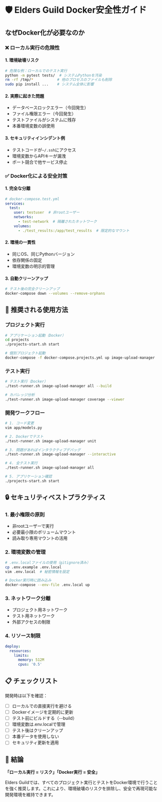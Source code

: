 # 🛡️ Elders Guild Docker安全性ガイド

## なぜDocker化が必要なのか

### ❌ ローカル実行の危険性

#### 1. **環境破壊リスク**
```bash
# 危険な例：ローカルでのテスト実行
python -m pytest tests/  # システムPythonを汚染
rm -rf /tmp/*           # 他のプロセスのファイルも削除
sudo pip install ...    # システム全体に影響
```

#### 2. **実際に起きた問題**
- データベースロックエラー（今回発生）
- ファイル権限エラー（今回発生）
- テストファイルがシステムに残存
- 本番環境変数の誤使用

#### 3. **セキュリティインシデント例**
- テストコードが`~/.ssh`にアクセス
- 環境変数からAPIキーが漏洩
- ポート競合で他サービス停止

### ✅ Docker化による安全対策

#### 1. **完全な分離**
```yaml
# docker-compose.test.yml
services:
  test:
    user: testuser  # 非rootユーザー
    networks:
      - test-network  # 隔離されたネットワーク
    volumes:
      - ./test_results:/app/test_results  # 限定的なマウント
```

#### 2. **環境の一貫性**
- 同じOS、同じPythonバージョン
- 依存関係の固定
- 環境変数の明示的管理

#### 3. **自動クリーンアップ**
```bash
# テスト後の完全クリーンアップ
docker-compose down --volumes --remove-orphans
```

## 🚀 推奨される使用方法

### プロジェクト実行
```bash
# アプリケーション起動（Docker）
cd projects
./projects-start.sh start

# 個別プロジェクト起動
docker-compose -f docker-compose.projects.yml up image-upload-manager
```

### テスト実行
```bash
# テスト実行（Docker）
./test-runner.sh image-upload-manager all --build

# カバレッジ分析
./test-runner.sh image-upload-manager coverage --viewer
```

### 開発ワークフロー
```bash
# 1. コード変更
vim app/models.py

# 2. Dockerでテスト
./test-runner.sh image-upload-manager unit

# 3. 問題があればインタラクティブデバッグ
./test-runner.sh image-upload-manager --interactive

# 4. 全テスト実行
./test-runner.sh image-upload-manager all

# 5. アプリケーション確認
./projects-start.sh start
```

## 🔒 セキュリティベストプラクティス

### 1. **最小権限の原則**
- 非rootユーザーで実行
- 必要最小限のボリュームマウント
- 読み取り専用マウントの活用

### 2. **環境変数の管理**
```bash
# .env.localファイルの使用（gitignore済み）
cp .env.example .env.local
vim .env.local  # 秘密情報を設定

# Docker実行時に読み込み
docker-compose --env-file .env.local up
```

### 3. **ネットワーク分離**
- プロジェクト用ネットワーク
- テスト用ネットワーク
- 外部アクセスの制限

### 4. **リソース制限**
```yaml
deploy:
  resources:
    limits:
      memory: 512M
      cpus: '0.5'
```

## 📋 チェックリスト

開発時は以下を確認：

- [ ] ローカルでの直接実行を避ける
- [ ] Dockerイメージを定期的に更新
- [ ] テスト前にビルドする（--build）
- [ ] 環境変数は.env.localで管理
- [ ] テスト後はクリーンアップ
- [ ] 本番データを使用しない
- [ ] セキュリティ更新を適用

## 🎯 結論

**「ローカル実行 = リスク」「Docker実行 = 安全」**

Elders Guildでは、すべてのプロジェクト実行とテストをDocker環境で行うことを強く推奨します。これにより、環境破壊のリスクを排除し、安全で再現可能な開発環境を維持できます。